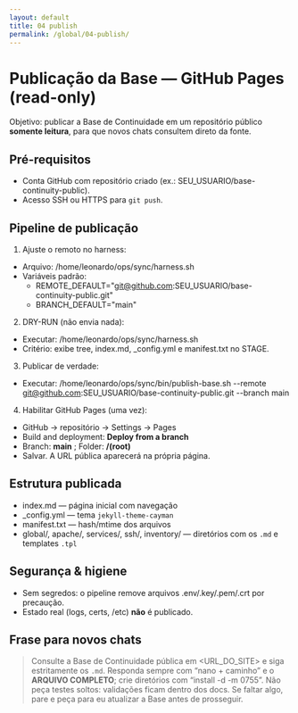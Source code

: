 ```yaml
---
layout: default
title: 04 publish
permalink: /global/04-publish/
---
```

# Publicação da Base — GitHub Pages (read-only)

Objetivo: publicar a Base de Continuidade em um repositório público **somente leitura**, para que novos chats consultem direto da fonte.

## Pré-requisitos
- Conta GitHub com repositório criado (ex.: SEU_USUARIO/base-continuity-public).
- Acesso SSH ou HTTPS para `git push`.

## Pipeline de publicação

1) Ajuste o remoto no harness:
- Arquivo: /home/leonardo/ops/sync/harness.sh
- Variáveis padrão:
  - REMOTE_DEFAULT="git@github.com:SEU_USUARIO/base-continuity-public.git"
  - BRANCH_DEFAULT="main"

2) DRY-RUN (não envia nada):
- Executar:  /home/leonardo/ops/sync/harness.sh
- Critério: exibe tree, index.md, _config.yml e manifest.txt no STAGE.

3) Publicar de verdade:
- Executar:
  /home/leonardo/ops/sync/bin/publish-base.sh --remote git@github.com:SEU_USUARIO/base-continuity-public.git --branch main

4) Habilitar GitHub Pages (uma vez):
- GitHub → repositório → Settings → Pages
- Build and deployment: **Deploy from a branch**
- Branch: **main** ; Folder: **/(root)**
- Salvar. A URL pública aparecerá na própria página.

## Estrutura publicada
- index.md — página inicial com navegação
- _config.yml — tema `jekyll-theme-cayman`
- manifest.txt — hash/mtime dos arquivos
- global/, apache/, services/, ssh/, inventory/ — diretórios com os `.md` e templates `.tpl`

## Segurança & higiene
- Sem segredos: o pipeline remove arquivos .env/.key/.pem/.crt por precaução.
- Estado real (logs, certs, /etc) **não** é publicado.

## Frase para novos chats
> Consulte a Base de Continuidade pública em <URL_DO_SITE> e siga estritamente os `.md`. Responda sempre com “nano + caminho” e o **ARQUIVO COMPLETO**; crie diretórios com “install -d -m 0755”. Não peça testes soltos: validações ficam dentro dos docs. Se faltar algo, pare e peça para eu atualizar a Base antes de prosseguir.
